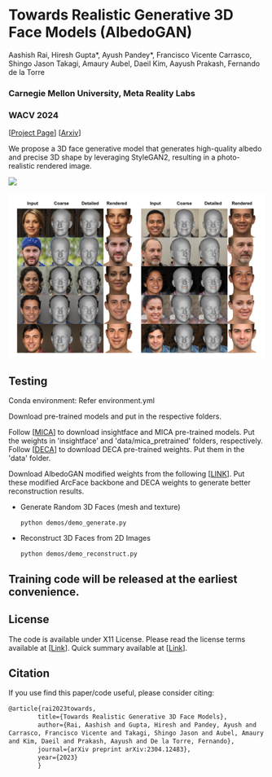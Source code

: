 # Towards Realistic Generative 3D Face Models (AlbedoGAN)

Aashish Rai, Hiresh Gupta*, Ayush Pandey*,  Francisco Vicente Carrasco, Shingo Jason Takagi, Amaury Aubel, Daeil Kim, Aayush Prakash, Fernando de la Torre

### Carnegie Mellon University, Meta Reality Labs

### WACV 2024 

[[Project Page](https://aashishrai3799.github.io/Towards-Realistic-Generative-3D-Face-Models)] [[Arxiv](https://arxiv.org/pdf/2304.12483.pdf)]

We propose a 3D face generative model that generates high-quality albedo and precise 3D shape by leveraging StyleGAN2, resulting in a photo-realistic rendered image.


![](figure_1.png)

![](supp_image.png)


## Testing

Conda environment: Refer environment.yml

Download pre-trained models and put in the respective folders. 

Follow [[MICA](https://github.com/Zielon/MICA)] to download insightface and MICA pre-trained models. Put the weights in 'insightface' and 'data/mica_pretrained' folders, respectively.
Follow [[DECA](https://github.com/yfeng95/DECA)] to download DECA pre-trained weights. Put them in the 'data' folder.

Download AlbedoGAN modified weights from the following [[LINK](https://drive.google.com/drive/folders/1nJw8rUBTLcyhvCMTDohE_KcKKtFI6Orm?usp=sharing)]. Put these modified ArcFace backbone and DECA weights to generate better reconstruction results.

- Generate Random 3D Faces (mesh and texture)
    ```
    python demos/demo_generate.py
    ```
    
- Reconstruct 3D Faces from 2D Images
    ```
    python demos/demo_reconstruct.py
    ```

## Training code will be released at the earliest convenience. 

    
## License

The code is available under X11 License. Please read the license terms available at [[Link](https://github.com/aashishrai3799/Towards-Realistic-Generative-3D-Face-Models/blob/main/LICENSE)]. Quick summary available at [[Link](https://www.tldrlegal.com/l/x11)].

## Citation

If you use find this paper/code useful, please consider citing:

```
@article{rai2023towards,
  		title={Towards Realistic Generative 3D Face Models},
  		author={Rai, Aashish and Gupta, Hiresh and Pandey, Ayush and Carrasco, Francisco Vicente and Takagi, Shingo Jason and Aubel, Amaury and Kim, Daeil and Prakash, Aayush and De la Torre, Fernando},
  		journal={arXiv preprint arXiv:2304.12483},
  		year={2023}
 		}
```
